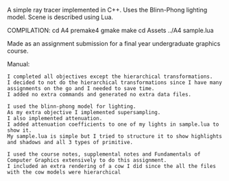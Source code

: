 A simple ray tracer implemented in C++.
Uses the Blinn-Phong lighting model.
Scene is described using Lua.


COMPILATION:
		cd A4
		premake4 gmake
		make
		cd Assets
		../A4 sample.lua

Made as an assignment submission for a final year undergraduate graphics course.

Manual:

	I completed all objectives except the hierarchical transformations.
	I decided to not do the hierarchical transformations since I have many assignments on the go and I needed to save time.
	I added no extra commands and generated no extra data files.

	I used the blinn-phong model for lighting.
	As my extra objective I implemented supersampling.
	I also implemented attenuation.
	I added attenuation coefficients to one of my lights in sample.lua to show it.
	My sample.lua is simple but I tried to structure it to show highlights and shadows and all 3 types of primitive.

	I used the course notes, supplemental notes and Fundamentals of Computer Graphics extensively to do this assignment.
	I included an extra rendering of a cow I did since the all the files with the cow models were hierarchical
